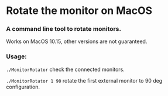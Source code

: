 # Rotate the monitor on MacOS

### A command line tool to rotate monitors.

Works on MacOS 10.15, other versions are not guaranteed.

### Usage: 
`./MonitorRotator` check the connected monitors.

`./MonitorRotator 1 90` rotate the first external monitor to 90 deg configuration.
